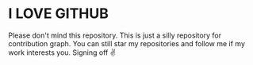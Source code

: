 I LOVE GITHUB
================================
Please don't mind this repository. This is just a silly repository for contribution graph. You can still star my repositories and follow me if my work interests you. Signing off ✌️
